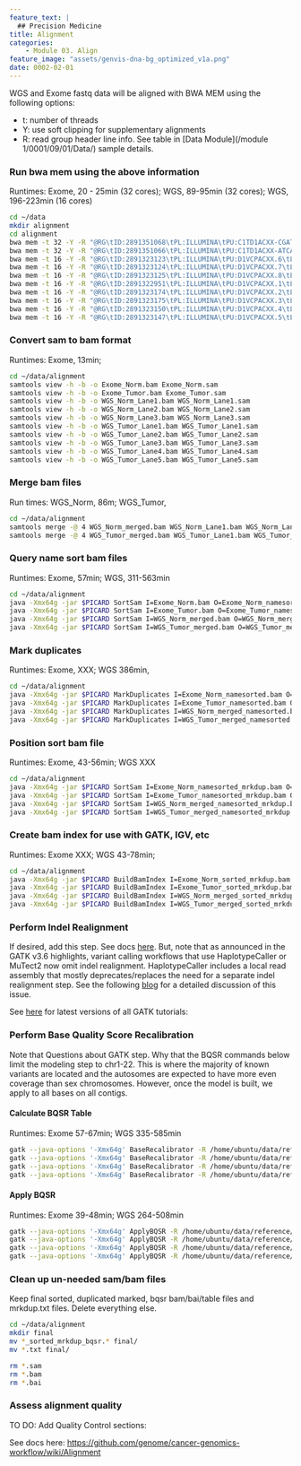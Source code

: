 ```yaml
---
feature_text: |
  ## Precision Medicine
title: Alignment
categories:
    - Module 03. Align
feature_image: "assets/genvis-dna-bg_optimized_v1a.png"
date: 0002-02-01
---
```


WGS and Exome fastq data will be aligned with BWA MEM using the following options:

- t: number of threads
- Y: use soft clipping for supplementary alignments
- R: read group header line info. See table in [Data Module](/module 1/0001/09/01/Data/) sample details.

### Run bwa mem using the above information

Runtimes: Exome, 20 - 25min (32 cores); WGS, 89-95min (32 cores); WGS, 196-223min (16 cores) 

```bash
cd ~/data
mkdir alignment
cd alignment
bwa mem -t 32 -Y -R "@RG\tID:2891351068\tPL:ILLUMINA\tPU:C1TD1ACXX-CGATGT.7\tLB:exome_norm_lib1\tSM:HCC1395BL_DNA" -o /home/ubuntu/data/alignment/Exome_Norm.sam /home/ubuntu/data/reference/GRCh38_full_analysis_set_plus_decoy_hla.fa /home/ubuntu/data/fastqs/Exome_Norm/2891351068_1.fastq.gz /home/ubuntu/data/fastqs/Exome_Norm/2891351068_2.fastq.gz
bwa mem -t 32 -Y -R "@RG\tID:2891351066\tPL:ILLUMINA\tPU:C1TD1ACXX-ATCACG.7\tLB:exome_tumor_lib1\tSM:HCC1395_DNA" -o /home/ubuntu/data/alignment/Exome_Tumor.sam /home/ubuntu/data/reference/GRCh38_full_analysis_set_plus_decoy_hla.fa /home/ubuntu/data/fastqs/Exome_Tumor/2891351066_1.fastq.gz /home/ubuntu/data/fastqs/Exome_Tumor/2891351066_2.fastq.gz
bwa mem -t 16 -Y -R "@RG\tID:2891323123\tPL:ILLUMINA\tPU:D1VCPACXX.6\tLB:wgs_norm_lib1\tSM:HCC1395BL_DNA" -o /home/ubuntu/data/alignment/WGS_Norm_Lane1.sam /home/ubuntu/data/reference/GRCh38_full_analysis_set_plus_decoy_hla.fa /home/ubuntu/data/fastqs/WGS_Norm/2891323123_1.fastq.gz /home/ubuntu/data/fastqs/WGS_Norm/2891323123_2.fastq.gz
bwa mem -t 16 -Y -R "@RG\tID:2891323124\tPL:ILLUMINA\tPU:D1VCPACXX.7\tLB:wgs_norm_lib2\tSM:HCC1395BL_DNA" -o /home/ubuntu/data/alignment/WGS_Norm_Lane2.sam /home/ubuntu/data/reference/GRCh38_full_analysis_set_plus_decoy_hla.fa /home/ubuntu/data/fastqs/WGS_Norm/2891323124_1.fastq.gz /home/ubuntu/data/fastqs/WGS_Norm/2891323124_2.fastq.gz
bwa mem -t 16 -Y -R "@RG\tID:2891323125\tPL:ILLUMINA\tPU:D1VCPACXX.8\tLB:wgs_norm_lib3\tSM:HCC1395BL_DNA" -o /home/ubuntu/data/alignment/WGS_Norm_Lane3.sam /home/ubuntu/data/reference/GRCh38_full_analysis_set_plus_decoy_hla.fa /home/ubuntu/data/fastqs/WGS_Norm/2891323125_1.fastq.gz /home/ubuntu/data/fastqs/WGS_Norm/2891323125_2.fastq.gz
bwa mem -t 16 -Y -R "@RG\tID:2891322951\tPL:ILLUMINA\tPU:D1VCPACXX.1\tLB:wgs_tumor_lib1\tSM:HCC1395_DNA" -o /home/ubuntu/data/alignment/WGS_Tumor_Lane1.sam /home/ubuntu/data/reference/GRCh38_full_analysis_set_plus_decoy_hla.fa /home/ubuntu/data/fastqs/WGS_Tumor/2891322951_1.fastq.gz /home/ubuntu/data/fastqs/WGS_Tumor/2891322951_2.fastq.gz
bwa mem -t 16 -Y -R "@RG\tID:2891323174\tPL:ILLUMINA\tPU:D1VCPACXX.2\tLB:wgs_tumor_lib1\tSM:HCC1395_DNA" -o /home/ubuntu/data/alignment/WGS_Tumor_Lane2.sam /home/ubuntu/data/reference/GRCh38_full_analysis_set_plus_decoy_hla.fa /home/ubuntu/data/fastqs/WGS_Tumor/2891323174_1.fastq.gz /home/ubuntu/data/fastqs/WGS_Tumor/2891323174_2.fastq.gz
bwa mem -t 16 -Y -R "@RG\tID:2891323175\tPL:ILLUMINA\tPU:D1VCPACXX.3\tLB:wgs_tumor_lib2\tSM:HCC1395_DNA" -o /home/ubuntu/data/alignment/WGS_Tumor_Lane3.sam /home/ubuntu/data/reference/GRCh38_full_analysis_set_plus_decoy_hla.fa /home/ubuntu/data/fastqs/WGS_Tumor/2891323175_1.fastq.gz /home/ubuntu/data/fastqs/WGS_Tumor/2891323175_2.fastq.gz
bwa mem -t 16 -Y -R "@RG\tID:2891323150\tPL:ILLUMINA\tPU:D1VCPACXX.4\tLB:wgs_tumor_lib2\tSM:HCC1395_DNA" -o /home/ubuntu/data/alignment/WGS_Tumor_Lane4.sam /home/ubuntu/data/reference/GRCh38_full_analysis_set_plus_decoy_hla.fa /home/ubuntu/data/fastqs/WGS_Tumor/2891323150_1.fastq.gz /home/ubuntu/data/fastqs/WGS_Tumor/2891323150_2.fastq.gz
bwa mem -t 16 -Y -R "@RG\tID:2891323147\tPL:ILLUMINA\tPU:D1VCPACXX.5\tLB:wgs_tumor_lib3\tSM:HCC1395_DNA" -o /home/ubuntu/data/alignment/WGS_Tumor_Lane5.sam /home/ubuntu/data/reference/GRCh38_full_analysis_set_plus_decoy_hla.fa /home/ubuntu/data/fastqs/WGS_Tumor/2891323147_1.fastq.gz /home/ubuntu/data/fastqs/WGS_Tumor/2891323147_2.fastq.gz
```

### Convert sam to bam format

Runtimes: Exome, 13min; 

```bash
cd ~/data/alignment
samtools view -h -b -o Exome_Norm.bam Exome_Norm.sam
samtools view -h -b -o Exome_Tumor.bam Exome_Tumor.sam
samtools view -h -b -o WGS_Norm_Lane1.bam WGS_Norm_Lane1.sam
samtools view -h -b -o WGS_Norm_Lane2.bam WGS_Norm_Lane2.sam
samtools view -h -b -o WGS_Norm_Lane3.bam WGS_Norm_Lane3.sam
samtools view -h -b -o WGS_Tumor_Lane1.bam WGS_Tumor_Lane1.sam
samtools view -h -b -o WGS_Tumor_Lane2.bam WGS_Tumor_Lane2.sam
samtools view -h -b -o WGS_Tumor_Lane3.bam WGS_Tumor_Lane3.sam
samtools view -h -b -o WGS_Tumor_Lane4.bam WGS_Tumor_Lane4.sam
samtools view -h -b -o WGS_Tumor_Lane5.bam WGS_Tumor_Lane5.sam
```

### Merge bam files

Run times: WGS_Norm, 86m; WGS_Tumor, 

```bash
cd ~/data/alignment
samtools merge -@ 4 WGS_Norm_merged.bam WGS_Norm_Lane1.bam WGS_Norm_Lane2.bam WGS_Norm_Lane3.bam
samtools merge -@ 4 WGS_Tumor_merged.bam WGS_Tumor_Lane1.bam WGS_Tumor_Lane2.bam WGS_Tumor_Lane3.bam WGS_Tumor_Lane4.bam WGS_Tumor_Lane5.bam
```


### Query name sort bam files

Runtimes: Exome, 57min; WGS, 311-563min

```bash
cd ~/data/alignment
java -Xmx64g -jar $PICARD SortSam I=Exome_Norm.bam O=Exome_Norm_namesorted.bam SO=queryname
java -Xmx64g -jar $PICARD SortSam I=Exome_Tumor.bam O=Exome_Tumor_namesorted.bam SO=queryname
java -Xmx64g -jar $PICARD SortSam I=WGS_Norm_merged.bam O=WGS_Norm_merged_namesorted.bam SO=queryname
java -Xmx64g -jar $PICARD SortSam I=WGS_Tumor_merged.bam O=WGS_Tumor_merged_namesorted.bam SO=queryname
```


### Mark duplicates

Runtimes: Exome, XXX; WGS 386min, 

```bash
cd ~/data/alignment
java -Xmx64g -jar $PICARD MarkDuplicates I=Exome_Norm_namesorted.bam O=Exome_Norm_namesorted_mrkdup.bam ASSUME_SORT_ORDER=queryname METRICS_FILE=Exome_Norm_mrkdup_metrics.txt QUIET=true COMPRESSION_LEVEL=0 VALIDATION_STRINGENCY=LENIENT
java -Xmx64g -jar $PICARD MarkDuplicates I=Exome_Tumor_namesorted.bam O=Exome_Tumor_namesorted_mrkdup.bam ASSUME_SORT_ORDER=queryname METRICS_FILE=Exome_Tumor_mrkdup_metrics.txt QUIET=true COMPRESSION_LEVEL=0 VALIDATION_STRINGENCY=LENIENT
java -Xmx64g -jar $PICARD MarkDuplicates I=WGS_Norm_merged_namesorted.bam O=WGS_Norm_merged_namesorted_mrkdup.bam ASSUME_SORT_ORDER=queryname METRICS_FILE=WGS_Norm_mrkdup_metrics.txt QUIET=true COMPRESSION_LEVEL=0 VALIDATION_STRINGENCY=LENIENT
java -Xmx64g -jar $PICARD MarkDuplicates I=WGS_Tumor_merged_namesorted.bam O=WGS_Tumor_merged_namesorted_mrkdup.bam ASSUME_SORT_ORDER=queryname METRICS_FILE=WGS_Tumor_mrkdup_metrics.txt QUIET=true COMPRESSION_LEVEL=0 VALIDATION_STRINGENCY=LENIENT
```


### Position sort bam file

Runtimes: Exome, 43-56min; WGS XXX

```bash
cd ~/data/alignment
java -Xmx64g -jar $PICARD SortSam I=Exome_Norm_namesorted_mrkdup.bam O=Exome_Norm_sorted_mrkdup.bam SO=coordinate
java -Xmx64g -jar $PICARD SortSam I=Exome_Tumor_namesorted_mrkdup.bam O=Exome_Tumor_sorted_mrkdup.bam SO=coordinate
java -Xmx64g -jar $PICARD SortSam I=WGS_Norm_merged_namesorted_mrkdup.bam O=WGS_Norm_merged_sorted_mrkdup.bam SO=coordinate
java -Xmx64g -jar $PICARD SortSam I=WGS_Tumor_merged_namesorted_mrkdup.bam O=WGS_Tumor_merged_sorted_mrkdup.bam SO=coordinate
```


### Create bam index for use with GATK, IGV, etc
Runtimes: Exome XXX; WGS 43-78min;

```bash
cd ~/data/alignment
java -Xmx64g -jar $PICARD BuildBamIndex I=Exome_Norm_sorted_mrkdup.bam
java -Xmx64g -jar $PICARD BuildBamIndex I=Exome_Tumor_sorted_mrkdup.bam
java -Xmx64g -jar $PICARD BuildBamIndex I=WGS_Norm_merged_sorted_mrkdup.bam
java -Xmx64g -jar $PICARD BuildBamIndex I=WGS_Tumor_merged_sorted_mrkdup.bam
```


### Perform Indel Realignment

If desired, add this step. See docs [here](https://software.broadinstitute.org/gatk/documentation/article?id=7156). But, note that as announced in the GATK v3.6 highlights, variant calling workflows that use HaplotypeCaller or MuTect2 now omit indel realignment. HaplotypeCaller includes a local read assembly that mostly deprecates/replaces the need for a separate indel realignment step. See the following [blog](https://software.broadinstitute.org/gatk/blog?id=7847) for a detailed discussion of this issue.

See [here](https://drive.google.com/drive/folders/1U6Zm_tYn_3yeEgrD1bdxye4SXf5OseIt) for latest versions of all GATK tutorials:


### Perform Base Quality Score Recalibration 

Note that 
Questions about GATK step.
Why that the BQSR commands below limit the modeling step to chr1-22. This is where the majority of known variants are located and the autosomes are expected to have more even coverage than sex chromosomes. However, once the model is built, we apply to all bases on all contigs.

#### Calculate BQSR Table

Runtimes: Exome 57-67min; WGS 335-585min

```bash
gatk --java-options '-Xmx64g' BaseRecalibrator -R /home/ubuntu/data/reference/GRCh38_full_analysis_set_plus_decoy_hla.fa -I /home/ubuntu/data/alignment/Exome_Norm_sorted_mrkdup.bam -O /home/ubuntu/data/alignment/Exome_Norm_sorted_mrkdup_bqsr.table --known-sites /home/ubuntu/data/reference/Homo_sapiens_assembly38.dbsnp138.vcf.gz --known-sites /home/ubuntu/data/reference/Homo_sapiens_assembly38.known_indels.vcf.gz --known-sites /home/ubuntu/data/reference/Mills_and_1000G_gold_standard.indels.hg38.vcf.gz --preserve-qscores-less-than 6 --disable-bam-index-caching  -L chr1 -L chr2 -L chr3 -L chr4 -L chr5 -L chr6 -L chr7 -L chr8 -L chr9 -L chr10 -L chr11 -L chr12 -L chr13 -L chr14 -L chr15 -L chr16 -L chr17 -L chr18 -L chr19 -L chr20 -L chr21 -L chr22 
gatk --java-options '-Xmx64g' BaseRecalibrator -R /home/ubuntu/data/reference/GRCh38_full_analysis_set_plus_decoy_hla.fa -I /home/ubuntu/data/alignment/Exome_Tumor_sorted_mrkdup.bam -O /home/ubuntu/data/alignment/Exome_Tumor_sorted_mrkdup_bqsr.table --known-sites /home/ubuntu/data/reference/Homo_sapiens_assembly38.dbsnp138.vcf.gz --known-sites /home/ubuntu/data/reference/Homo_sapiens_assembly38.known_indels.vcf.gz --known-sites /home/ubuntu/data/reference/Mills_and_1000G_gold_standard.indels.hg38.vcf.gz --preserve-qscores-less-than 6 --disable-bam-index-caching  -L chr1 -L chr2 -L chr3 -L chr4 -L chr5 -L chr6 -L chr7 -L chr8 -L chr9 -L chr10 -L chr11 -L chr12 -L chr13 -L chr14 -L chr15 -L chr16 -L chr17 -L chr18 -L chr19 -L chr20 -L chr21 -L chr22
gatk --java-options '-Xmx64g' BaseRecalibrator -R /home/ubuntu/data/reference/GRCh38_full_analysis_set_plus_decoy_hla.fa -I /home/ubuntu/data/alignment/WGS_Norm_merged_sorted_mrkdup.bam -O /home/ubuntu/data/alignment/WGS_Norm_merged_sorted_mrkdup_bqsr.table --known-sites /home/ubuntu/data/reference/Homo_sapiens_assembly38.dbsnp138.vcf.gz --known-sites /home/ubuntu/data/reference/Homo_sapiens_assembly38.known_indels.vcf.gz --known-sites /home/ubuntu/data/reference/Mills_and_1000G_gold_standard.indels.hg38.vcf.gz --preserve-qscores-less-than 6 --disable-bam-index-caching  -L chr1 -L chr2 -L chr3 -L chr4 -L chr5 -L chr6 -L chr7 -L chr8 -L chr9 -L chr10 -L chr11 -L chr12 -L chr13 -L chr14 -L chr15 -L chr16 -L chr17 -L chr18 -L chr19 -L chr20 -L chr21 -L chr22
gatk --java-options '-Xmx64g' BaseRecalibrator -R /home/ubuntu/data/reference/GRCh38_full_analysis_set_plus_decoy_hla.fa -I /home/ubuntu/data/alignment/WGS_Tumor_merged_sorted_mrkdup.bam -O /home/ubuntu/data/alignment/WGS_Tumor_merged_sorted_mrkdup_bqsr.table --known-sites /home/ubuntu/data/reference/Homo_sapiens_assembly38.dbsnp138.vcf.gz --known-sites /home/ubuntu/data/reference/Homo_sapiens_assembly38.known_indels.vcf.gz --known-sites /home/ubuntu/data/reference/Mills_and_1000G_gold_standard.indels.hg38.vcf.gz --preserve-qscores-less-than 6 --disable-bam-index-caching  -L chr1 -L chr2 -L chr3 -L chr4 -L chr5 -L chr6 -L chr7 -L chr8 -L chr9 -L chr10 -L chr11 -L chr12 -L chr13 -L chr14 -L chr15 -L chr16 -L chr17 -L chr18 -L chr19 -L chr20 -L chr21 -L chr22
```

#### Apply BQSR

Runtimes: Exome 39-48min; WGS 264-508min

```bash
gatk --java-options '-Xmx64g' ApplyBQSR -R /home/ubuntu/data/reference/GRCh38_full_analysis_set_plus_decoy_hla.fa -I /home/ubuntu/data/alignment/Exome_Norm_sorted_mrkdup.bam -O /home/ubuntu/data/alignment/Exome_Norm_sorted_mrkdup_bqsr.bam --bqsr-recal-file /home/ubuntu/data/alignment/Exome_Norm_sorted_mrkdup_bqsr.table --preserve-qscores-less-than 6 --static-quantized-quals 10 --static-quantized-quals 20 --static-quantized-quals 30
gatk --java-options '-Xmx64g' ApplyBQSR -R /home/ubuntu/data/reference/GRCh38_full_analysis_set_plus_decoy_hla.fa -I /home/ubuntu/data/alignment/Exome_Tumor_sorted_mrkdup.bam -O /home/ubuntu/data/alignment/Exome_Tumor_sorted_mrkdup_bqsr.bam --bqsr-recal-file /home/ubuntu/data/alignment/Exome_Tumor_sorted_mrkdup_bqsr.table --preserve-qscores-less-than 6 --static-quantized-quals 10 --static-quantized-quals 20 --static-quantized-quals 30
gatk --java-options '-Xmx64g' ApplyBQSR -R /home/ubuntu/data/reference/GRCh38_full_analysis_set_plus_decoy_hla.fa -I /home/ubuntu/data/alignment/WGS_Norm_merged_sorted_mrkdup.bam -O /home/ubuntu/data/alignment/WGS_Norm_merged_sorted_mrkdup_bqsr.bam --bqsr-recal-file /home/ubuntu/data/alignment/WGS_Norm_merged_sorted_mrkdup_bqsr.table --preserve-qscores-less-than 6 --static-quantized-quals 10 --static-quantized-quals 20 --static-quantized-quals 30
gatk --java-options '-Xmx64g' ApplyBQSR -R /home/ubuntu/data/reference/GRCh38_full_analysis_set_plus_decoy_hla.fa -I /home/ubuntu/data/alignment/WGS_Tumor_merged_sorted_mrkdup.bam -O /home/ubuntu/data/alignment/WGS_Tumor_merged_sorted_mrkdup_bqsr.bam --bqsr-recal-file /home/ubuntu/data/alignment/WGS_Tumor_merged_sorted_mrkdup_bqsr.table --preserve-qscores-less-than 6 --static-quantized-quals 10 --static-quantized-quals 20 --static-quantized-quals 30
```


### Clean up un-needed sam/bam files

Keep final sorted, duplicated marked, bqsr bam/bai/table files and mrkdup.txt files. Delete everything else.

```bash
cd ~/data/alignment
mkdir final
mv *_sorted_mrkdup_bqsr.* final/
mv *.txt final/

rm *.sam
rm *.bam
rm *.bai

```


### Assess alignment quality

TO DO: Add Quality Control sections:

See docs here: https://github.com/genome/cancer-genomics-workflow/wiki/Alignment


